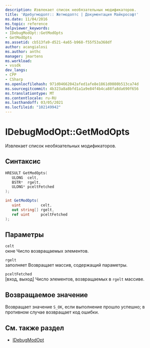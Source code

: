 ```yaml
---
description: Извлекает список необязательных модификаторов.
title: 'Идебугмодопт:: Жетмодоптс | Документация Майкрософт'
ms.date: 11/04/2016
ms.topic: reference
helpviewer_keywords:
- IDebugModOpt::GetModOpts
- GetModOpts
ms.assetid: cb513fa9-d521-4a65-b968-f55f53a368df
author: acangialosi
ms.author: anthc
manager: jmartens
ms.workload:
- vssdk
dev_langs:
- CPP
- CSharp
ms.openlocfilehash: 971d04662042afed1afe8e1861d0080b513ca74d
ms.sourcegitcommit: 4b323a8a8bfd1a1a9e84f4b4ca88fa8da690f656
ms.translationtype: MT
ms.contentlocale: ru-RU
ms.lasthandoff: 03/05/2021
ms.locfileid: "102149942"
---
```

# <a name="idebugmodoptgetmodopts"></a>IDebugModOpt::GetModOpts
Извлекает список необязательных модификаторов.

## <a name="syntax"></a>Синтаксис

```cpp
HRESULT GetModOpts(
   ULONG  celt,
   BSTR*  rgelt,
   ULONG* pceltFetched
);
```

```csharp
int GetModOpts(
   uint         celt,
   out string[] rgelt,
   ref uint     pceltFetched
);
```

## <a name="parameters"></a>Параметры
`celt`\
окне Число возвращаемых элементов.

`rgelt`\
заполняет Возвращает массив, содержащий параметры.

`pceltFetched`\
[вход, выход] Число элементов, возвращаемых в `rgelt` массиве.

## <a name="return-value"></a>Возвращаемое значение
 Возвращает значение `S_OK`, если выполнение прошло успешно; в противном случае возвращает код ошибки.

## <a name="see-also"></a>См. также раздел
- [IDebugModOpt](../../../extensibility/debugger/reference/idebugmodopt.md)
